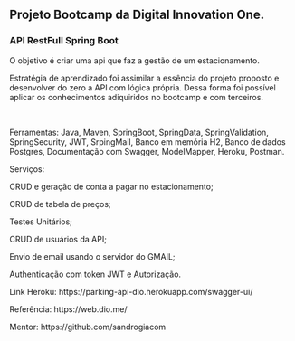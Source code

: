 <h2>Projeto Bootcamp da Digital Innovation One.</h2>
<h3>API RestFull Spring Boot</h3>
<p>O objetivo é criar uma api que faz a gestão de um estacionamento.</p>
<p>Estratégia de aprendizado foi assimilar a essência do projeto proposto e desenvolver do zero a API com lógica própria. Dessa forma foi possível aplicar os conhecimentos adiquiridos no bootcamp e com terceiros.</p>
<br>
<p>Ferramentas: Java, Maven, SpringBoot, SpringData, SpringValidation, SpringSecurity, JWT, SrpingMail, Banco em memória H2, Banco de dados Postgres, Documentação com Swagger, ModelMapper, Heroku, Postman.</p>

<p>Serviços:</p>
<p>CRUD e geração de conta a pagar no estacionamento;</p>
<p>CRUD de tabela de preços;</p>
<p>Testes Unitários;</p>
<p>CRUD de usuários da API;</p>
<p>Envio de email usando o servidor do GMAIL;</p>
<p>Authenticação com token JWT e Autorização.</p>

<p>Link Heroku: https://parking-api-dio.herokuapp.com/swagger-ui/ </P>
<p>Referência: https://web.dio.me/</p>
<p>Mentor: https://github.com/sandrogiacom</p>



